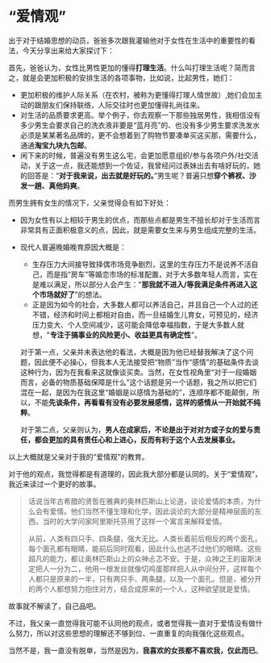 # “爱情观”

出于对于结婚思想的动员，爸爸多次跟我灌输他对于女性在生活中的重要性的看法，今天分享出来给大家探讨下：

首先，爸爸认为，女性比男性更加的懂得**打理生活**。什么叫打理生活呢？简而言之，就是会更加积极的安排生活的各项事物，比如说，比起男性，她们：
* 更加积极的维护人际关系（在农村，被称为更懂得打理人情世故）,她们会加主动的跟朋友们保持联络，人际交往时也更加懂得礼尚往来。
* 对生活的品质要求更高。举个例子，你去观察一下那些独居男性，我相信没有多少男生会要求自己的洗衣液非要是“蓝月亮”的、也没有多少男生要求洗发水必须是某某著名品牌的，更不会想着到了购物节要凑单买这买那，需要什么，通通**淘宝九块九包邮**。
* 闲下来的时候，普遍没有男生这么宅，会更加愿意组织/参与各项户外/社交活动，关于这一点，我还能想到一个佐证，我曾经问过表妹出去有啥好玩的，她的回答是：“**对于我来说，出去就是好玩的。**”男生呢？普遍只想**穿个裤衩、沙发一趟、真他妈爽**。

而男生拥有女生的情况下，父亲觉得会有如下好处：
* 因为女性有以上相较于男生的优点，而那些点都是男生不擅长却对于生活而言非常具有正面积极意义的点，因此，就是需要女生来与男生组成完整的生活。
* 现代人普遍晚婚晚育原因大概是：
    * 生存压力大间接导致择偶市场竞争剧烈，这里的生存压力不是说养不活自己，而是指“房车”等婚恋市场的标准配置，对于大多数年轻人而言，实在是难以满足，所以部分人会产生："**那我就不进入/等我满足条件再进入这个市场就好了**"的想法。
    * 正是因为如今的社会，大多数人都可以养活自己，并且自己一个人过的还不错，经济和时间上都相对自由，而一旦结婚生儿育女，可预见的，经济压力变大、个人空间减少，这可能会降低幸福指数，于是大多数人就想，"**专注于搞事业的风险更小、收益更具有确定性**"。


    对于第一点，父亲并未表达他的看法，大概是因为他已经替我解决了这个问题，因此便不必操心，但我本人无法接受把“物质”当作“感情”的基础条件去谈这种行为，因为在我看来这就像谈买卖。当然，在女性视角里“对于一段婚姻而言，必备的物质基础保障是什么”这个话题是另一个话题，我之所以把它们混在一起，是因为在我这里“婚姻是以感情为基础的”，连顺序都不能颠倒，所以，不能**先谈条件，再看看有没有必要发展感情，这样的感情从一开始就不纯粹**。

    对于第二点，父亲则认为，**男人在成家后，不论是出于对对方或子女的爱与责任，都会更加的具有责任心和上进心，反而有利于这个人去发展事业。**

以上大概就是父亲对于我的“爱情观”的教育。

对于他的观点，我觉得都是有道理的，因此我大部分都是认同的。关于“爱情观”，我近来读过一个更好的故事。

> 话说当年古希腊的贤哲在雅典的奥林匹斯山上论道，谈论爱情的本质，为什么会有爱情。他们当然不懂生理和化学，因此谈论的大部分是精神层面的东西。当时的大学问家阿里斯托芬用了这样一个寓言来解释爱情。
>
>从前，人类有四只手、四条腿，强大无比。人类长着前后相反的两个面孔，每个面孔都有眼睛，能前后同时观看，因此什么也逃不过他们的眼睛。这些超凡的能力，都让奥林匹斯山上的众神忐忑不安。于是，众神之王的宙斯决定把人一分为二，他用一根发丝就像切鸡蛋那样把人从中间分开，这样每个人都只是原来的一半，只有两只手、两条腿，以及一个面孔。但是，被分开的两个人都想努力抱住对方，结合成原来的一个人，这种欲望就是爱情。

故事就不解读了，自己品吧。

不过，我父亲一直觉得我可能不认同他的观点，或者觉得我一直对于爱情没有做什么努力，所以对这些思想的理解还不够到位、一直重复的向我强化这些观点。

当然不是，我一直没有脱单，当然是因为，**我喜欢的女孩都不喜欢我，仅此而已**。

